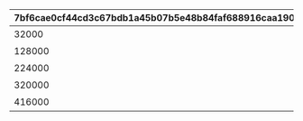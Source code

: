 |7bf6cae0cf44cd3c67bdb1a45b07b5e48b84faf688916caa190386f26a417b74|0d3cf37dec0159ba8fa5da3a70b28f7799643656e2093adb481f8cc7244679e8|d9b2d15e382dd58337e217e691145895488398344dbf92a631d89804401a5a71|
| --- | --- | --- |
|32000|観察開始！|1|
|128000|熟成|2|
|224000|麗しき青|3|
|320000|誘惑|4|
|416000|謎は謎のままに|5|